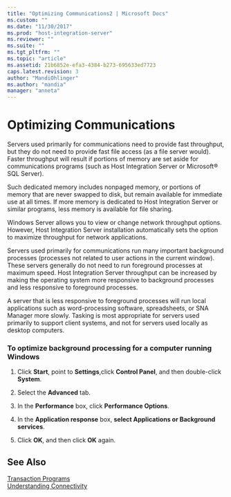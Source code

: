 ```yaml
---
title: "Optimizing Communications2 | Microsoft Docs"
ms.custom: ""
ms.date: "11/30/2017"
ms.prod: "host-integration-server"
ms.reviewer: ""
ms.suite: ""
ms.tgt_pltfrm: ""
ms.topic: "article"
ms.assetid: 21b6852e-efa3-4384-b273-695633ed7723
caps.latest.revision: 3
author: "MandiOhlinger"
ms.author: "mandia"
manager: "anneta"
---
```

# Optimizing Communications
Servers used primarily for communications need to provide fast throughput, but they do not need to provide fast file access (as a file server would). Faster throughput will result if portions of memory are set aside for communications programs (such as Host Integration Server or Microsoft® SQL Server).  
  
 Such dedicated memory includes nonpaged memory, or portions of memory that are never swapped to disk, but remain available for immediate use at all times. If more memory is dedicated to Host Integration Server or similar programs, less memory is available for file sharing.  
  
 Windows Server allows you to view or change network throughput options. However, Host Integration Server installation automatically sets the option to maximize throughput for network applications.  
  
 Servers used primarily for communications run many important background processes (processes not related to user actions in the current window). These servers generally do not need to run foreground processes at maximum speed. Host Integration Server throughput can be increased by making the operating system more responsive to background processes and less responsive to foreground processes.  
  
 A server that is less responsive to foreground processes will run local applications such as word-processing software, spreadsheets, or SNA Manager more slowly. Tasking is most appropriate for servers used primarily to support client systems, and not for servers used locally as desktop computers.  
  
### To optimize background processing for a computer running Windows  
  
1.  Click **Start**, point to **Settings**,click **Control Panel**, and then double-click **System**.  
  
2.  Select the **Advanced** tab.  
  
3.  In the **Performance** box, click **Performance Options**.  
  
4.  In the **Application response** box, **select Applications or Background services**.  
  
5.  Click **OK**, and then click **OK** again.  
  
## See Also  
 [Transaction Programs](../core/transaction-programs2.md)   
 [Understanding Connectivity](../core/understanding-connectivity1.md)